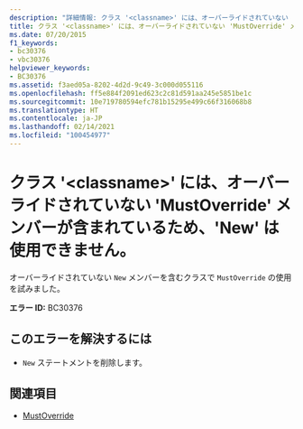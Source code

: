 ```yaml
---
description: "詳細情報: クラス '<classname>' には、オーバーライドされていない 'MustOverride' メンバーが含まれているため、'New' は使用できません"
title: クラス '<classname>' には、オーバーライドされていない 'MustOverride' メンバーが含まれているため、'New' は使用できません。
ms.date: 07/20/2015
f1_keywords:
- bc30376
- vbc30376
helpviewer_keywords:
- BC30376
ms.assetid: f3aed05a-8202-4d2d-9c49-3c000d055116
ms.openlocfilehash: ff5e884f2091ed623c2c81d591aa245e5851be1c
ms.sourcegitcommit: 10e719780594efc781b15295e499c66f316068b8
ms.translationtype: HT
ms.contentlocale: ja-JP
ms.lasthandoff: 02/14/2021
ms.locfileid: "100454977"
---
```

# <a name="new-cannot-be-used-on-class-classname-because-it-contains-a-mustoverride-member-that-has-not-been-overridden"></a>クラス '\<classname>' には、オーバーライドされていない 'MustOverride' メンバーが含まれているため、'New' は使用できません。

オーバーライドされていない `New` メンバーを含むクラスで `MustOverride` の使用を試みました。  
  
 **エラー ID:** BC30376  
  
## <a name="to-correct-this-error"></a>このエラーを解決するには  
  
- `New` ステートメントを削除します。  
  
## <a name="see-also"></a>関連項目

- [MustOverride](../language-reference/modifiers/mustoverride.md)
